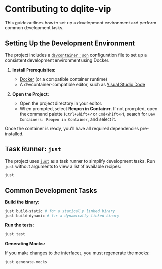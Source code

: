 # Contributing to dqlite-vip

This guide outlines how to set up a development environment and perform common
development tasks.

## Setting Up the Development Environment

The project includes a [`devcontainer.json`](./.devcontainer/devcontainer.json)
configuration file to set up a consistent development environment using Docker.

1. **Install Prerequisites:**
   - [Docker](https://www.docker.com/) (or a compatible container runtime)
   - A devcontainer-compatible editor, such as
     [Visual Studio Code](https://code.visualstudio.com/)

2. **Open the Project:**
   - Open the project directory in your editor.
   - When prompted, select **Reopen in Container**. If not prompted, open the
     command palette (`Ctrl+Shift+P` or `Cmd+Shift+P`), search for
     `Dev Containers: Reopen in Container`, and select it.

Once the container is ready, you'll have all required dependencies
pre-installed.

## Task Runner: `just`

The project uses [`just`](https://github.com/casey/just) as a task runner to
simplify development tasks. Run `just` without arguments to view a list of
available recipes:

```bash
just
```

## Common Development Tasks

**Build the binary:**

```bash
just build-static # for a statically linked binary
just build-dynamic # for a dynamically linked binary
```

**Run the tests:**

```bash
just test
```

**Generating Mocks:**

If you make changes to the interfaces, you must regenerate the mocks:

```bash
just generate-mocks
```
